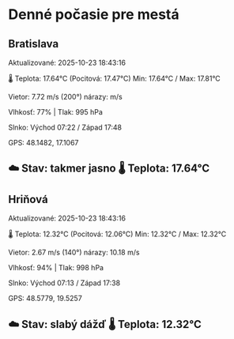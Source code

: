 ﻿# Denné počasie pre mestá

## Bratislava
Aktualizované: 2025-10-23 18:43:16

🌡️ Teplota: 17.64°C 
(Pocitová: 17.47°C)
Min: 17.64°C / Max: 17.81°C

Vietor: 7.72 m/s    (200°) 
nárazy:  m/s

Vlhkosť: 77% | Tlak: 995 hPa

Slnko: Východ 07:22 / Západ 17:48

GPS: 48.1482, 17.1067

☁️ Stav: takmer jasno        🌡️ Teplota: 17.64°C
---

## Hriňová
Aktualizované: 2025-10-23 18:43:16

🌡️ Teplota: 12.32°C 
(Pocitová: 12.06°C)
Min: 12.32°C / Max: 12.32°C

Vietor: 2.67 m/s (140°)
nárazy: 10.18 m/s

Vlhkosť: 94% | Tlak: 998 hPa

Slnko: Východ 07:13 / Západ 17:38

GPS: 48.5779, 19.5257

☁️ Stav: slabý dážď        🌡️ Teplota: 12.32°C
---
